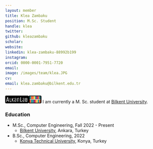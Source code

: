 ```yaml
---
layout: member
title: Klea Zambaku
position: M.Sc. Student
handle: klea
twitter:
github: kleazambaku
scholar: 
website: 
linkedin: klea-zambaku-88992b199
instagram:
orcid: 0000-0001-7951-7720
email: 
image: /images/team/klea.JPG
cv: 
email: klea.zambaku@bilkent.edu.tr
---
```


<img style="height:25px" src="https://github.com/BilkentCompGen/BilkentCompGen.github.io/blob/master/images/team/KZ_sq_side_dna.png?raw=true"/> I am currently a M. Sc. student at [Bilkent University](http://www.cs.bilkent.edu.tr/).

### Education

- M.Sc., Computer Engineering, Fall 2022 - Present 
  - [Bilkent University](http://www.cs.bilkent.edu.tr/), Ankara, Turkey 
- B.Sc., Computer Engineering, 2022
  - [Konya Technical University](https://www.ktun.edu.tr/en/Birim/Hakkimizda?brm=7mL9IUtl9lsvYJ1yQpEWVw%3D%3D), Konya, Turkey


